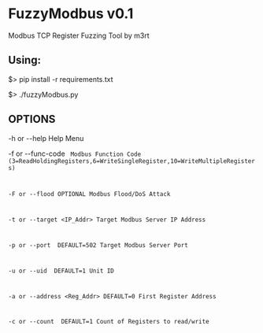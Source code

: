 # FuzzyModbus v0.1
Modbus TCP Register Fuzzing Tool by m3rt

## Using:
  $> pip install -r requirements.txt
  
  $> ./fuzzyModbus.py <OPTIONS>
  
## OPTIONS
-h or --help	Help Menu

-f or --func-code <Code>	Modbus Function Code
  (3=ReadHoldingRegisters,6=WriteSingleRegister,10=WriteMultipleRegisters)

-F or --flood	OPTIONAL Modbus Flood/DoS Attack

-t or --target <IP_Addr>	Target Modbus Server IP Address

-p or --port <Port>	DEFAULT=502 Target Modbus Server Port

-u or --uid <UID>	DEFAULT=1 Unit ID

-a or --address <Reg_Addr>	DEFAULT=0 First Register Address

-c or --count <Count>	DEFAULT=1 Count of Registers to read/write 

